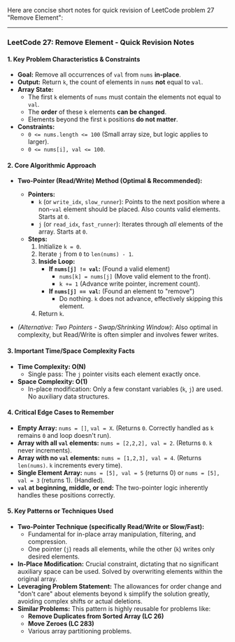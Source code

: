 Here are concise short notes for quick revision of LeetCode problem 27 "Remove Element":

---

### **LeetCode 27: Remove Element - Quick Revision Notes**

#### 1. Key Problem Characteristics & Constraints

*   **Goal:** Remove all occurrences of `val` from `nums` **in-place**.
*   **Output:** Return `k`, the count of elements in `nums` **not** equal to `val`.
*   **Array State:**
    *   The first `k` elements of `nums` must contain the elements not equal to `val`.
    *   The **order** of these `k` elements **can be changed**.
    *   Elements beyond the first `k` positions **do not matter**.
*   **Constraints:**
    *   `0 <= nums.length <= 100` (Small array size, but logic applies to larger).
    *   `0 <= nums[i], val <= 100`.

#### 2. Core Algorithmic Approach

*   **Two-Pointer (Read/Write) Method (Optimal & Recommended):**
    *   **Pointers:**
        *   `k` (or `write_idx`, `slow_runner`): Points to the next position where a non-`val` element should be placed. Also counts valid elements. Starts at `0`.
        *   `j` (or `read_idx`, `fast_runner`): Iterates through *all* elements of the array. Starts at `0`.
    *   **Steps:**
        1.  Initialize `k = 0`.
        2.  Iterate `j` from `0` to `len(nums) - 1`.
        3.  **Inside Loop:**
            *   **If `nums[j] != val`:** (Found a valid element)
                *   `nums[k] = nums[j]` (Move valid element to the front).
                *   `k += 1` (Advance write pointer, increment count).
            *   **If `nums[j] == val`:** (Found an element to "remove")
                *   Do nothing. `k` does not advance, effectively skipping this element.
        4.  Return `k`.

*   *(Alternative: Two Pointers - Swap/Shrinking Window)*: Also optimal in complexity, but Read/Write is often simpler and involves fewer writes.

#### 3. Important Time/Space Complexity Facts

*   **Time Complexity: O(N)**
    *   Single pass: The `j` pointer visits each element exactly once.
*   **Space Complexity: O(1)**
    *   In-place modification: Only a few constant variables (`k`, `j`) are used. No auxiliary data structures.

#### 4. Critical Edge Cases to Remember

*   **Empty Array:** `nums = []`, `val = X`. (Returns `0`. Correctly handled as `k` remains `0` and loop doesn't run).
*   **Array with all `val` elements:** `nums = [2,2,2], val = 2`. (Returns `0`. `k` never increments).
*   **Array with no `val` elements:** `nums = [1,2,3], val = 4`. (Returns `len(nums)`. `k` increments every time).
*   **Single Element Array:** `nums = [5], val = 5` (returns 0) or `nums = [5], val = 3` (returns 1). (Handled).
*   **`val` at beginning, middle, or end:** The two-pointer logic inherently handles these positions correctly.

#### 5. Key Patterns or Techniques Used

*   **Two-Pointer Technique (specifically Read/Write or Slow/Fast):**
    *   Fundamental for in-place array manipulation, filtering, and compression.
    *   One pointer (`j`) reads all elements, while the other (`k`) writes only desired elements.
*   **In-Place Modification:** Crucial constraint, dictating that no significant auxiliary space can be used. Solved by overwriting elements within the original array.
*   **Leveraging Problem Statement:** The allowances for order change and "don't care" about elements beyond `k` simplify the solution greatly, avoiding complex shifts or actual deletions.
*   **Similar Problems:** This pattern is highly reusable for problems like:
    *   **Remove Duplicates from Sorted Array (LC 26)**
    *   **Move Zeroes (LC 283)**
    *   Various array partitioning problems.